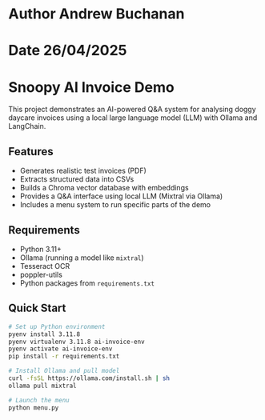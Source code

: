 # Author Andrew Buchanan
# Date 26/04/2025


# Snoopy AI Invoice Demo

This project demonstrates an AI-powered Q&A system for analysing doggy daycare invoices using a local large language model (LLM) with Ollama and LangChain.

## Features

- Generates realistic test invoices (PDF)
- Extracts structured data into CSVs
- Builds a Chroma vector database with embeddings
- Provides a Q&A interface using local LLM (Mixtral via Ollama)
- Includes a menu system to run specific parts of the demo

## Requirements

- Python 3.11+
- Ollama (running a model like `mixtral`)
- Tesseract OCR
- poppler-utils
- Python packages from `requirements.txt`

## Quick Start

```bash
# Set up Python environment
pyenv install 3.11.8
pyenv virtualenv 3.11.8 ai-invoice-env
pyenv activate ai-invoice-env
pip install -r requirements.txt

# Install Ollama and pull model
curl -fsSL https://ollama.com/install.sh | sh
ollama pull mixtral

# Launch the menu
python menu.py